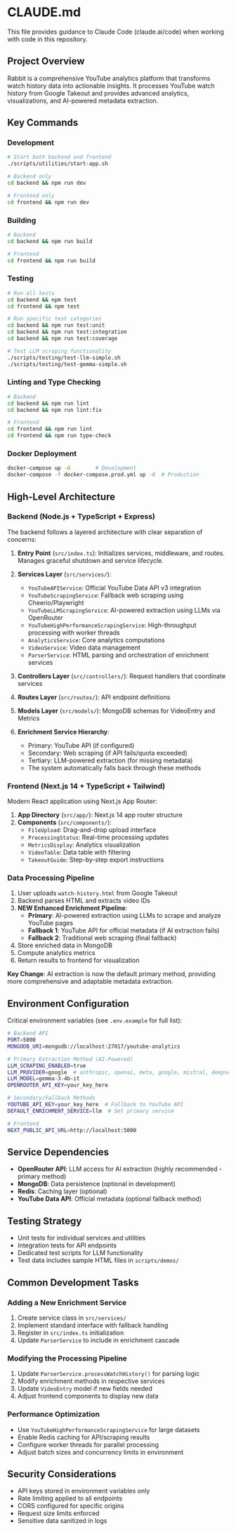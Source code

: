 # CLAUDE.md

This file provides guidance to Claude Code (claude.ai/code) when working with code in this repository.

## Project Overview

Rabbit is a comprehensive YouTube analytics platform that transforms watch history data into actionable insights. It processes YouTube watch history from Google Takeout and provides advanced analytics, visualizations, and AI-powered metadata extraction.

## Key Commands

### Development
```bash
# Start both backend and frontend
./scripts/utilities/start-app.sh

# Backend only
cd backend && npm run dev

# Frontend only  
cd frontend && npm run dev
```

### Building
```bash
# Backend
cd backend && npm run build

# Frontend
cd frontend && npm run build
```

### Testing
```bash
# Run all tests
cd backend && npm test
cd frontend && npm test

# Run specific test categories
cd backend && npm run test:unit
cd backend && npm run test:integration
cd backend && npm run test:coverage

# Test LLM scraping functionality
./scripts/testing/test-llm-simple.sh
./scripts/testing/test-gemma-simple.sh
```

### Linting and Type Checking
```bash
# Backend
cd backend && npm run lint
cd backend && npm run lint:fix

# Frontend
cd frontend && npm run lint
cd frontend && npm run type-check
```

### Docker Deployment
```bash
docker-compose up -d        # Development
docker-compose -f docker-compose.prod.yml up -d  # Production
```

## High-Level Architecture

### Backend (Node.js + TypeScript + Express)

The backend follows a layered architecture with clear separation of concerns:

1. **Entry Point** (`src/index.ts`): Initializes services, middleware, and routes. Manages graceful shutdown and service lifecycle.

2. **Services Layer** (`src/services/`):
   - `YouTubeAPIService`: Official YouTube Data API v3 integration
   - `YouTubeScrapingService`: Fallback web scraping using Cheerio/Playwright
   - `YouTubeLLMScrapingService`: AI-powered extraction using LLMs via OpenRouter
   - `YouTubeHighPerformanceScrapingService`: High-throughput processing with worker threads
   - `AnalyticsService`: Core analytics computations
   - `VideoService`: Video data management
   - `ParserService`: HTML parsing and orchestration of enrichment services

3. **Controllers Layer** (`src/controllers/`): Request handlers that coordinate services

4. **Routes Layer** (`src/routes/`): API endpoint definitions

5. **Models Layer** (`src/models/`): MongoDB schemas for VideoEntry and Metrics

6. **Enrichment Service Hierarchy**:
   - Primary: YouTube API (if configured)
   - Secondary: Web scraping (if API fails/quota exceeded)
   - Tertiary: LLM-powered extraction (for missing metadata)
   - The system automatically falls back through these methods

### Frontend (Next.js 14 + TypeScript + Tailwind)

Modern React application using Next.js App Router:

1. **App Directory** (`src/app/`): Next.js 14 app router structure
2. **Components** (`src/components/`):
   - `FileUpload`: Drag-and-drop upload interface
   - `ProcessingStatus`: Real-time processing updates
   - `MetricsDisplay`: Analytics visualization
   - `VideoTable`: Data table with filtering
   - `TakeoutGuide`: Step-by-step export instructions

### Data Processing Pipeline

1. User uploads `watch-history.html` from Google Takeout
2. Backend parses HTML and extracts video IDs
3. **NEW Enhanced Enrichment Pipeline**:
   - **Primary**: AI-powered extraction using LLMs to scrape and analyze YouTube pages
   - **Fallback 1**: YouTube API for official metadata (if AI extraction fails)
   - **Fallback 2**: Traditional web scraping (final fallback)
4. Store enriched data in MongoDB
5. Compute analytics metrics
6. Return results to frontend for visualization

**Key Change**: AI extraction is now the default primary method, providing more comprehensive and adaptable metadata extraction.

## Environment Configuration

Critical environment variables (see `.env.example` for full list):

```bash
# Backend API
PORT=5000
MONGODB_URI=mongodb://localhost:27017/youtube-analytics

# Primary Extraction Method (AI-Powered)
LLM_SCRAPING_ENABLED=true
LLM_PROVIDER=google  # anthropic, openai, meta, google, mistral, deepseek
LLM_MODEL=gemma-3-4b-it
OPENROUTER_API_KEY=your_key_here

# Secondary/Fallback Methods
YOUTUBE_API_KEY=your_key_here  # Fallback to YouTube API
DEFAULT_ENRICHMENT_SERVICE=llm  # Set primary service

# Frontend
NEXT_PUBLIC_API_URL=http://localhost:5000
```

## Service Dependencies

- **OpenRouter API**: LLM access for AI extraction (highly recommended - primary method)
- **MongoDB**: Data persistence (optional in development)
- **Redis**: Caching layer (optional)
- **YouTube Data API**: Official metadata (optional fallback method)

## Testing Strategy

- Unit tests for individual services and utilities
- Integration tests for API endpoints
- Dedicated test scripts for LLM functionality
- Test data includes sample HTML files in `scripts/demos/`

## Common Development Tasks

### Adding a New Enrichment Service
1. Create service class in `src/services/`
2. Implement standard interface with fallback handling
3. Register in `src/index.ts` initialization
4. Update `ParserService` to include in enrichment cascade

### Modifying the Processing Pipeline
1. Update `ParserService.processWatchHistory()` for parsing logic
2. Modify enrichment methods in respective services
3. Update `VideoEntry` model if new fields needed
4. Adjust frontend components to display new data

### Performance Optimization
- Use `YouTubeHighPerformanceScrapingService` for large datasets
- Enable Redis caching for API/scraping results
- Configure worker threads for parallel processing
- Adjust batch sizes and concurrency limits in environment

## Security Considerations

- API keys stored in environment variables only
- Rate limiting applied to all endpoints
- CORS configured for specific origins
- Request size limits enforced
- Sensitive data sanitized in logs